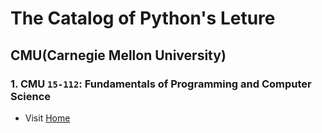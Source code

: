 #  The Catalog of Python's Leture
## CMU(Carnegie Mellon University)
### 1. CMU `15-112`: Fundamentals of Programming and Computer Science

- Visit [Home](https://www.cs.cmu.edu/~112/index.html)
